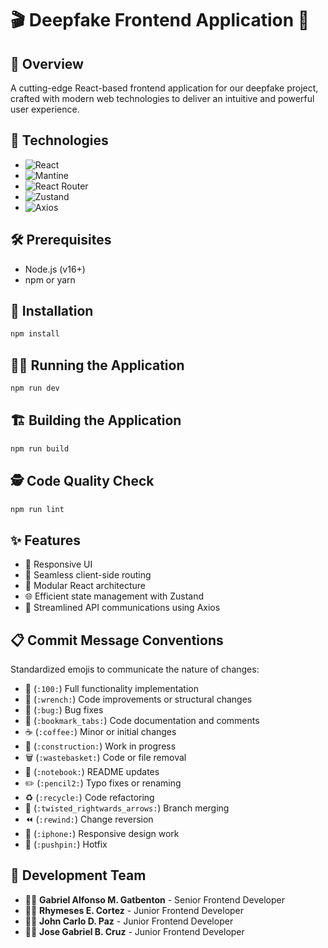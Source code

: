# 🎬 Deepfake Frontend Application 🤖

## 📝 Overview

A cutting-edge React-based frontend application for our deepfake project, crafted with modern web technologies to deliver an intuitive and powerful user experience.

## 🚀 Technologies

- ![React](https://img.shields.io/badge/React-61DAFB?logo=react&logoColor=white)
- ![Mantine](https://img.shields.io/badge/Mantine-339AF0?logo=mantine&logoColor=white)
- ![React Router](https://img.shields.io/badge/React_Router-CA4245?logo=react-router&logoColor=white)
- ![Zustand](https://img.shields.io/badge/Zustand-764ABC?logo=react&logoColor=white)
- ![Axios](https://img.shields.io/badge/Axios-5A29E4?logo=axios&logoColor=white)

## 🛠 Prerequisites

- Node.js (v16+)
- npm or yarn

## 💾 Installation

```bash
npm install
```

## 🏃‍♂️ Running the Application

```bash
npm run dev
```

## 🏗️ Building the Application

```bash
npm run build
```

## 🕵️ Code Quality Check

```bash
npm run lint
```

## ✨ Features

- 📱 Responsive UI
- 🔀 Seamless client-side routing
- 🧩 Modular React architecture
- 🌐 Efficient state management with Zustand
- 🚀 Streamlined API communications using Axios

## 📋 Commit Message Conventions

Standardized emojis to communicate the nature of changes:

- 💯 (`:100:`) Full functionality implementation
- 🔧 (`:wrench:`) Code improvements or structural changes
- 🐛 (`:bug:`) Bug fixes
- 📑 (`:bookmark_tabs:`) Code documentation and comments
- ☕ (`:coffee:`) Minor or initial changes
- 🚧 (`:construction:`) Work in progress
- 🗑️ (`:wastebasket:`) Code or file removal
- 📓 (`:notebook:`) README updates
- ✏️ (`:pencil2:`) Typo fixes or renaming
- ♻️ (`:recycle:`) Code refactoring
- 🔀 (`:twisted_rightwards_arrows:`) Branch merging
- ⏪ (`:rewind:`) Change reversion
- 📱 (`:iphone:`) Responsive design work
- 📌 (`:pushpin:`) Hotfix

## 👥 Development Team

- 👨‍💻 **Gabriel Alfonso M. Gatbenton** - Senior Frontend Developer
- 👨‍💻 **Rhymeses E. Cortez** - Junior Frontend Developer
- 👨‍💻 **John Carlo D. Paz** - Junior Frontend Developer
- 👨‍💻 **Jose Gabriel B. Cruz** - Junior Frontend Developer